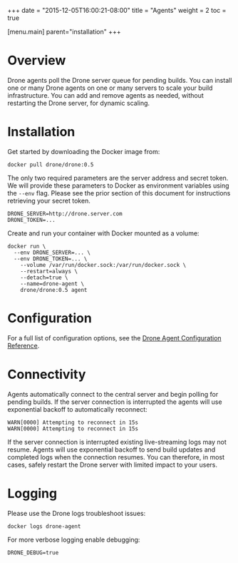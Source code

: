 +++
date = "2015-12-05T16:00:21-08:00"
title = "Agents"
weight = 2
toc = true

[menu.main]
	parent="installation"
+++

# Overview

Drone agents poll the Drone server queue for pending builds. You can install one or many Drone agents on one or many servers to scale your build infrastructure. You can add and remove agents as needed, without restarting the Drone server, for dynamic scaling.

# Installation

Get started by downloading the Docker image from:

```
docker pull drone/drone:0.5
```

The only two required parameters are the server address and secret token. We will provide these parameters to Docker as environment variables using the `--env` flag. Please see the prior section of this document for instructions retrieving your secret token.

```
DRONE_SERVER=http://drone.server.com
DRONE_TOKEN=...
```

Create and run your container with Docker mounted as a volume:

```
docker run \
  --env DRONE_SERVER=... \
  --env DRONE_TOKEN=... \
	--volume /var/run/docker.sock:/var/run/docker.sock \
	--restart=always \
	--detach=true \
	--name=drone-agent \
	drone/drone:0.5 agent
```

# Configuration

For a full list of configuration options, see the [Drone Agent Configuration Reference](../../reference/configuration/agent).

# Connectivity

Agents automatically connect to the central server and begin polling for pending builds. If the server connection is interrupted the agents will use exponential backoff to automatically reconnect:

```
WARN[0000] Attempting to reconnect in 15s
WARN[0000] Attempting to reconnect in 15s
```

If the server connection is interrupted existing live-streaming logs may not resume. Agents will use exponential backoff to send build updates and completed logs when the connection resumes. You can therefore, in most cases, safely restart the Drone server with limited impact to your users.

# Logging

Please use the Drone logs troubleshoot issues:

```
docker logs drone-agent
```

For more verbose logging enable debugging:

```
DRONE_DEBUG=true
```

